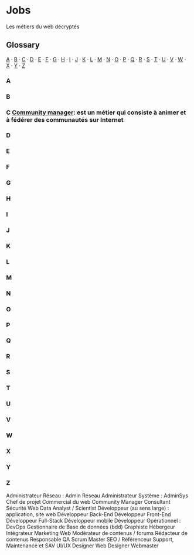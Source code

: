 # Jobs
Les métiers du web décryptés


## Glossary

[A](#a) ·
[B](#b) ·
[C](#c) ·
[D](#d) ·
[E](#e) · 
[F](#f) ·
[G](#g) ·
[H](#h) ·
[I](#i) ·
[J](#j) ·
[K](#k) ·
[L](#l) ·
[M](#m) ·
[N](#n) ·
[O](#o) ·
[P](#p) ·
[Q](#q) ·
[R](#r) ·
[S](#s) ·
[T](#t) ·
[U](#u) ·
[V](#v) ·
[W](#w) ·
[X](#x) ·
[Y](#y) ·
[Z](#z)

### A


### B


### C [Community manager](jobs/community_manager.md): est un métier qui consiste à animer et à fédérer des communautés sur Internet 


### D


### E


### F


### G


### H


### I


### J


### K


### L


### M


### N


### O


### P


### Q


### R


### S


### T


### U


### V


### W


### X


### Y


### Z


 Administrateur Réseau : Admin Réseau
 Administrateur Système : AdminSys
 Chef de projet
 Commercial du web
 Community Manager
 Consultant Sécurité Web
 Data Analyst / Scientist
 Développeur (au sens large) : application, site web 
 Développeur Back-End
 Développeur Front-End
 Développeur Full-Stack
 Développeur mobile 
 Développeur Opérationnel : DevOps
 Gestionnaire de Base de données (bdd)
 Graphiste
 Hébergeur 
 Intégrateur
 Marketing Web
 Modérateur de contenus / forums
 Rédacteur de contenus
 Responsable QA
 Scrum Master
 SEO / Référenceur 
 Support, Maintenance et SAV
 UI/UX Designer
 Web Designer
 Webmaster

